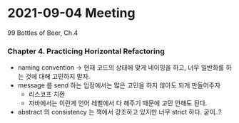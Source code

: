 # 2021-09-04 Meeting

99 Bottles of Beer, Ch.4

### Chapter 4. Practicing Horizontal Refactoring

- naming convention → 현재 코드의 상태에 맞게 네이밍을 하고, 너무 일반화를 하는 것에 대해 고민하지 말자.
- message 를 send 하는 입장에서는 많은 고민을 하지 않아도 되게 만들어주자
    - 리스코프 치환
    - 자바에서는 이런게 언어 레벨에서 다 해주기 때문에 고민 안해도 된다.
- abstract 의 consistency 는 책에서 강조하고 있지만 너무 strict 하다. 굳이..?

